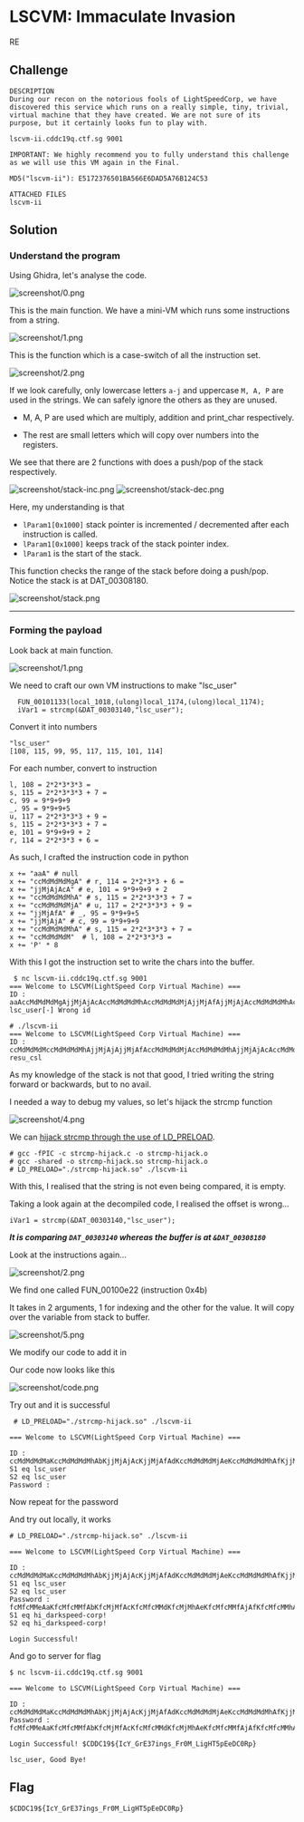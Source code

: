 # LSCVM: Immaculate Invasion
RE

## Challenge 

	DESCRIPTION
	During our recon on the notorious fools of LightSpeedCorp, we have discovered this service which runs on a really simple, tiny, trivial, virtual machine that they have created. We are not sure of its purpose, but it certainly looks fun to play with.

	lscvm-ii.cddc19q.ctf.sg 9001

	IMPORTANT: We highly recommend you to fully understand this challenge as we will use this VM again in the Final.

	MD5("lscvm-ii"): E5172376501BA566E6DAD5A76B124C53

	ATTACHED FILES
	lscvm-ii

## Solution

### Understand the program

Using Ghidra, let's analyse the code.

![screenshot/0.png](screenshot/0.png)

This is the main function. We have a mini-VM which runs some instructions from a string.

![screenshot/1.png](screenshot/1.png)

This is the function which is a case-switch of all the instruction set.

![screenshot/2.png](screenshot/2.png)

If we look carefully, only lowercase letters `a-j` and uppercase `M, A, P` are used in the strings. We can safely ignore the others as they are unused.

- M, A, P are used which are multiply, addition and print_char respectively.

- The rest are small letters which will copy over numbers into the registers.

We see that there are 2 functions with does a push/pop of the stack respectively.

![screenshot/stack-inc.png](screenshot/stack-inc.png)
![screenshot/stack-dec.png](screenshot/stack-dec.png)

Here, my understanding is that 

- `lParam1[0x1000]` stack pointer is incremented / decremented after each instruction is called.
- `lParam1[0x1000]` keeps track of the stack pointer index.
- `lParam1` is the start of the stack.

This function checks the range of the stack before doing a push/pop. Notice the stack is at DAT_00308180.

![screenshot/stack.png](screenshot/stack.png)

---

### Forming the payload

Look back at main function.

![screenshot/1.png](screenshot/1.png)

We need to craft our own VM instructions to make "lsc_user"

	  FUN_00101133(local_1018,(ulong)local_1174,(ulong)local_1174);
	  iVar1 = strcmp(&DAT_00303140,"lsc_user");

Convert it into numbers

	"lsc_user"
	[108, 115, 99, 95, 117, 115, 101, 114]

For each number, convert to instruction

	l, 108 = 2*2*3*3*3 = 
	s, 115 = 2*2*3*3*3 + 7 = 
	c, 99 = 9*9+9+9
	_, 95 = 9*9+9+5
	u, 117 = 2*2*3*3*3 + 9 = 
	s, 115 = 2*2*3*3*3 + 7 = 
	e, 101 = 9*9+9+9 + 2
	r, 114 = 2*2*3*3 + 6 = 

As such, I crafted the instruction code in python

	x += "aaA" # null
	x += "ccMdMdMdMgA" # r, 114 = 2*2*3*3 + 6 = 
	x += "jjMjAjAcA" # e, 101 = 9*9+9+9 + 2
	x += "ccMdMdMdMhA" # s, 115 = 2*2*3*3*3 + 7 = 
	x += "ccMdMdMdMjA" # u, 117 = 2*2*3*3*3 + 9 = 
	x += "jjMjAfA" # _, 95 = 9*9+9+5 
	x += "jjMjAjA" # c, 99 = 9*9+9+9
	x += "ccMdMdMdMhA" # s, 115 = 2*2*3*3*3 + 7 = 
	x += "ccMdMdMdM"  # l, 108 = 2*2*3*3*3 = 
	x += 'P' * 8

With this I got the instruction set to write the chars into the buffer.

	 $ nc lscvm-ii.cddc19q.ctf.sg 9001
	=== Welcome to LSCVM(LightSpeed Corp Virtual Machine) ===
	ID : aaAccMdMdMdMgAjjMjAjAcAccMdMdMdMhAccMdMdMdMjAjjMjAfAjjMjAjAccMdMdMdMhAccMdMdMdMPPPPPPPP
	lsc_user[-] Wrong id

	# ./lscvm-ii 
	=== Welcome to LSCVM(LightSpeed Corp Virtual Machine) ===
	ID : ccMdMdMdMccMdMdMdMhAjjMjAjAjjMjAfAccMdMdMdMjAccMdMdMdMhAjjMjAjAcAccMdMdMdMgAPPPPPPPP        
	resu_csl

As my knowledge of the stack is not that good, I tried writing the string forward or backwards, but to no avail.

I needed a way to debug my values, so let's hijack the strcmp function

![screenshot/4.png](screenshot/4.png)

We can [hijack strcmp through the use of LD_PRELOAD](https://www.exploit-db.com/papers/13233).

	# gcc -fPIC -c strcmp-hijack.c -o strcmp-hijack.o
	# gcc -shared -o strcmp-hijack.so strcmp-hijack.o
	# LD_PRELOAD="./strcmp-hijack.so" ./lscvm-ii  

With this, I realised that the string is not even being compared, it is empty.

Taking a look again at the decompiled code, I realised the offset is wrong...

	iVar1 = strcmp(&DAT_00303140,"lsc_user");

***It is comparing `DAT_00303140` whereas the buffer is at `&DAT_00308180`***

Look at the instructions again...

![screenshot/2.png](screenshot/2.png)

We find one called FUN_00100e22 (instruction 0x4b)

It takes in 2 arguments, 1 for indexing and the other for the value. It will copy over the variable from stack to buffer.

![screenshot/5.png](screenshot/5.png)

We modify our code to add it in

Our code now looks like this

![screenshot/code.png](screenshot/code.png)

Try out and it is successful

	 # LD_PRELOAD="./strcmp-hijack.so" ./lscvm-ii

	=== Welcome to LSCVM(LightSpeed Corp Virtual Machine) ===

	ID : ccMdMdMdMaKccMdMdMdMhAbKjjMjAjAcKjjMjAfAdKccMdMdMdMjAeKccMdMdMdMhAfKjjMjAjAcAgKccMdMdMdMgAhK
	S1 eq lsc_user
	S2 eq lsc_user
	Password : 

Now repeat for the password

And try out locally, it works

	# LD_PRELOAD="./strcmp-hijack.so" ./lscvm-ii

	=== Welcome to LSCVM(LightSpeed Corp Virtual Machine) ===

	ID : ccMdMdMdMaKccMdMdMdMhAbKjjMjAjAcKjjMjAfAdKccMdMdMdMjAeKccMdMdMdMhAfKjjMjAjAcAgKccMdMdMdMgAhK
	S1 eq lsc_user
	S2 eq lsc_user
	Password : fcMfcMMeAaKfcMfcMMfAbKfcMjMfAcKfcMfcMMdKfcMjMhAeKfcMfcMMfAjAfKfcMfcMMhAgKfcMfcMMgAjAhKfcMfcMMdAjAiKfcMfcMMbAjKfcMfcMMbAjbAKfcMfcMMjcAKjfMjdAKfcMjMjAjeAKfcMfcMMcAjAjfAKfcMfcMMfAjAjgAKfcMfcMMdAjAjhAKfcMdMdAjiAK
	S1 eq hi_darkspeed-corp!
	S2 eq hi_darkspeed-corp!

	Login Successful! 

And go to server for flag

	$ nc lscvm-ii.cddc19q.ctf.sg 9001

	=== Welcome to LSCVM(LightSpeed Corp Virtual Machine) ===

	ID : ccMdMdMdMaKccMdMdMdMhAbKjjMjAjAcKjjMjAfAdKccMdMdMdMjAeKccMdMdMdMhAfKjjMjAjAcAgKccMdMdMdMgAhK
	Password : fcMfcMMeAaKfcMfcMMfAbKfcMjMfAcKfcMfcMMdKfcMjMhAeKfcMfcMMfAjAfKfcMfcMMhAgKfcMfcMMgAjAhKfcMfcMMdAjAiKfcMfcMMbAjKfcMfcMMbAjbAKfcMfcMMjcAKjfMjdAKfcMjMjAjeAKfcMfcMMcAjAjfAKfcMfcMMfAjAjgAKfcMfcMMdAjAjhAKfcMdMdAjiAK

	Login Successful! $CDDC19${IcY_GrE37ings_Fr0M_LigHT5pEeDC0Rp}

	lsc_user, Good Bye!

## Flag

	$CDDC19${IcY_GrE37ings_Fr0M_LigHT5pEeDC0Rp}
